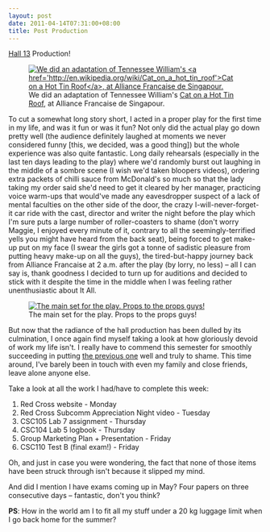 ```yaml
---
layout: post
date: 2011-04-14T07:31:00+08:00
title: Post Production
---
```


[Hall 13][] Production!

<figure>
	<a rel="lightbox" href="http://4.bp.blogspot.com/-UNeGS-c8VCM/TaYtxD5jMGI/AAAAAAAAARk/OhMdzuClcN4/s1600/photo-1.jpeg">
		<img src="http://4.bp.blogspot.com/-UNeGS-c8VCM/TaYtxD5jMGI/AAAAAAAAARk/OhMdzuClcN4/s1600/photo-1.jpeg" alt="We did an adaptation of Tennessee William's <a href='http://en.wikipedia.org/wiki/Cat_on_a_hot_tin_roof'>Cat on a Hot Tin Roof</a>, at Alliance Francaise de Singapour.">
	</a>
	<figcaption>We did an adaptation of Tennessee William's <a href='http://en.wikipedia.org/wiki/Cat_on_a_hot_tin_roof'>Cat on a Hot Tin Roof</a>, at Alliance Francaise de Singapour.</figcaption>
</figure>

To cut a somewhat long story short, I acted in a proper play for the first time in my life, and was it fun or was it fun? Not only did the actual play go down pretty well (the audience definitely laughed at moments we never considered funny \[this, we decided, was a good thing\]) but the whole experience was also quite fantastic. Long daily rehearsals (especially in the last ten days leading to the play) where we'd randomly burst out laughing in the middle of a sombre scene (I wish we'd taken bloopers videos), ordering extra packets of chilli sauce from McDonald's so much so that the lady taking my order said she'd need to get it cleared by her manager, practicing voice warm-ups that would've made any eavesdropper suspect of a lack of mental faculties on the other side of the door, the crazy I-will-never-forget-it car ride with the cast, director and writer the night before the play which I'm sure puts a large number of roller-coasters to shame (don't worry Maggie, I enjoyed every minute of it, contrary to all the seemingly-terrified yells you might have heard from the back seat), being forced to get make-up put on my face (I swear the girls got a tonne of sadistic pleasure from putting heavy make-up on all the guys), the tired-but-happy journey back from Alliance Francaise at 2 a.m. after the play (by lorry, no less) – all I can say is, thank goodness I decided to turn up for auditions and decided to stick with it despite the time in the middle when I was feeling rather unenthusiastic about It All.

<figure>
	<a rel="lightbox" href="http://2.bp.blogspot.com/-iLrAVBu--pY/TaYtxZTUk2I/AAAAAAAAARo/fqX9pXU24ZY/s1600/photo.jpeg">
		<img src="http://2.bp.blogspot.com/-iLrAVBu--pY/TaYtxZTUk2I/AAAAAAAAARo/fqX9pXU24ZY/s1600/photo.jpeg" alt="The main set for the play. Props to the props guys!">
	</a>
	<figcaption>The main set for the play. Props to the props guys!</figcaption>
</figure>

But now that the radiance of the hall production has been dulled by its culmination, I once again find myself taking a look at how gloriously devoid of work my life isn't. I really have to commend this semester for smoothly succeeding in putting [the previous one][1] well and truly to shame. This time around, I've barely been in touch with even my family and close friends, leave alone anyone else.

Take a look at all the work I had/have to complete this week:

1. Red Cross website - Monday
2. Red Cross Subcomm Appreciation Night video - Tuesday
3. CSC105 Lab 7 assignment - Thursday
4. CSC104 Lab 5 logbook - Thursday
5. Group Marketing Plan + Presentation - Friday
6. CSC110 Test B (final exam!) - Friday

Oh, and just in case you were wondering, the fact that none of those items have been struck through isn't because it slipped my mind.

And did I mention I have exams coming up in May? Four papers on three consecutive days – fantastic, don't you think?

**PS**: How in the world am I to fit all my stuff under a 20 kg luggage limit when I go back home for the summer?

[Hall 13]: http://hall13.net/
[1]: http://blog.sahil.me/posts/week-12-is-starting-on-monday-seriously/